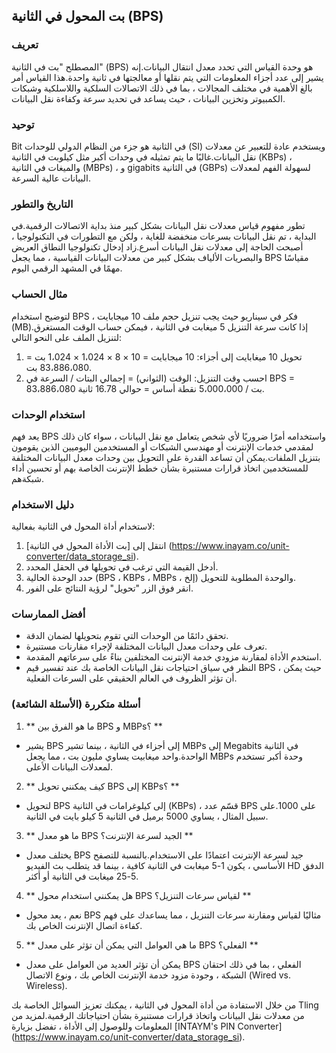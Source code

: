 ## بت المحول في الثانية (BPS)

### تعريف
المصطلح "بت في الثانية" (BPS) هو وحدة القياس التي تحدد معدل انتقال البيانات.إنه يشير إلى عدد أجزاء المعلومات التي يتم نقلها أو معالجتها في ثانية واحدة.هذا القياس أمر بالغ الأهمية في مختلف المجالات ، بما في ذلك الاتصالات السلكية واللاسلكية وشبكات الكمبيوتر وتخزين البيانات ، حيث يساعد في تحديد سرعة وكفاءة نقل البيانات.

### توحيد
Bit في الثانية هو جزء من النظام الدولي للوحدات (SI) ويستخدم عادة للتعبير عن معدلات نقل البيانات.غالبًا ما يتم تمثيله في وحدات أكبر مثل كيلوبت في الثانية (KBPs) ، والميغات في الثانية (MBPs) ، و gigabits في الثانية (GBPs) لسهولة الفهم لمعدلات البيانات عالية السرعة.

### التاريخ والتطور
تطور مفهوم قياس معدلات نقل البيانات بشكل كبير منذ بداية الاتصالات الرقمية.في البداية ، تم نقل البيانات بسرعات منخفضة للغاية ، ولكن مع التطورات في التكنولوجيا ، أصبحت الحاجة إلى معدلات نقل البيانات أسرع.زاد إدخال تكنولوجيا النطاق العريض والبصريات الألياف بشكل كبير من معدلات البيانات القياسية ، مما يجعل BPS مقياسًا مهمًا في المشهد الرقمي اليوم.

### مثال الحساب
لتوضيح استخدام BPS ، فكر في سيناريو حيث يجب تنزيل حجم ملف 10 ميجابايت (MB).إذا كانت سرعة التنزيل 5 ميغابت في الثانية ، فيمكن حساب الوقت المستغرق لتنزيل الملف على النحو التالي:
1. تحويل 10 ميغابايت إلى أجزاء: 10 ميجابايت = 10 × 8 × 1،024 × 1،024 بت = 83،886،080 بت.
2. احسب وقت التنزيل: الوقت (الثواني) = إجمالي البتات / السرعة في BPS = 83،886،080 بت / 5،000،000 نقطة أساس = حوالي 16.78 ثانية.

### استخدام الوحدات
يعد فهم BPS واستخدامه أمرًا ضروريًا لأي شخص يتعامل مع نقل البيانات ، سواء كان ذلك لمقدمي خدمات الإنترنت أو مهندسي الشبكات أو المستخدمين اليوميين الذين يقومون بتنزيل الملفات.يمكن أن تساعد القدرة على التحويل بين وحدات معدل البيانات المختلفة للمستخدمين اتخاذ قرارات مستنيرة بشأن خطط الإنترنت الخاصة بهم أو تحسين أداء شبكةهم.

### دليل الاستخدام
لاستخدام أداة المحول في الثانية بفعالية:
1. انتقل إلى [بت الأداة المحول في الثانية] (https://www.inayam.co/unit-converter/data_storage_si).
2. أدخل القيمة التي ترغب في تحويلها في الحقل المحدد.
3. حدد الوحدة الحالية (BPS ، KBPs ، MBPs ، إلخ) والوحدة المطلوبة للتحويل.
4. انقر فوق الزر "تحويل" لرؤية النتائج على الفور.

### أفضل الممارسات
- تحقق دائمًا من الوحدات التي تقوم بتحويلها لضمان الدقة.
- تعرف على وحدات معدل البيانات المختلفة لإجراء مقارنات مستنيرة.
- استخدم الأداة لمقارنة مزودي خدمة الإنترنت المختلفين بناءً على سرعاتهم المقدمة.
- النظر في سياق احتياجات نقل البيانات الخاصة بك عند تفسير قيم BPS ، حيث يمكن أن تؤثر الظروف في العالم الحقيقي على السرعات الفعلية.

### أسئلة متكررة (الأسئلة الشائعة)

1. ** ما هو الفرق بين BPS و MBPs؟ **
- يشير BPS إلى أجزاء في الثانية ، بينما تشير MBPs إلى Megabits في الثانية الواحدة.واحد ميغابيت يساوي مليون بت ، مما يجعل MBPs وحدة أكبر تستخدم لمعدلات البيانات الأعلى.

2. ** كيف يمكنني تحويل BPS إلى KBPs؟ **
- لتحويل BPS إلى كيلوغرامات في الثانية (KBPs) ، قسّم عدد BPS على 1000.على سبيل المثال ، يساوي 5000 برميل في الثانية 5 كيلو بايت في الثانية.

3. ** ما هو معدل BPS الجيد لسرعة الإنترنت؟ **
- يختلف معدل BPS جيد لسرعة الإنترنت اعتمادًا على الاستخدام.بالنسبة للتصفح الأساسي ، يكون 1-5 ميغابت في الثانية كافية ، بينما قد يتطلب بث الفيديو HD الدفق 5-25 ميغابت في الثانية أو أكثر.

4. ** هل يمكنني استخدام محول BPS لقياس سرعات التنزيل؟ **
- نعم ، يعد محول BPS مثاليًا لقياس ومقارنة سرعات التنزيل ، مما يساعدك على فهم كفاءة اتصال الإنترنت الخاص بك.

5. ** ما هي العوامل التي يمكن أن تؤثر على معدل BPS الفعلي؟ **
- يمكن أن تؤثر العديد من العوامل على معدل BPS الفعلي ، بما في ذلك احتقان الشبكة ، وجودة مزود خدمة الإنترنت الخاص بك ، ونوع الاتصال (Wired vs. Wireless).

من خلال الاستفادة من أداة المحول في الثانية ، يمكنك تعزيز السوائل الخاصة بك Tling من معدلات نقل البيانات واتخاذ قرارات مستنيرة بشأن احتياجاتك الرقمية.لمزيد من المعلومات وللوصول إلى الأداة ، تفضل بزيارة [INTAYM's PIN Converter] (https://www.inayam.co/unit-converter/data_storage_si).